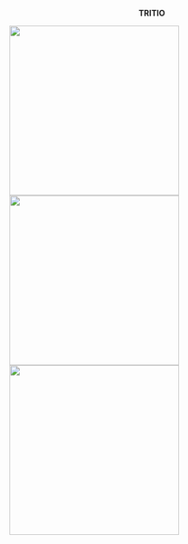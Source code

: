 <p align="center"><b>TRITIO</b></p>

<p float="left">
  <img src="https://github.com/Programmingisfun11/Flutter_Game_Bonfire/blob/main/flutter_application_1/assets/WelcomeMenu.png"  width="300" >
  <img src="https://github.com/Programmingisfun11/Flutter_Game_Bonfire/blob/main/flutter_application_1/assets/image2.png"  width="300" /> 
  <img src="https://github.com/Programmingisfun11/Flutter_Game_Bonfire/blob/main/flutter_application_1/assets/image1.png" width="300" />
</p>



